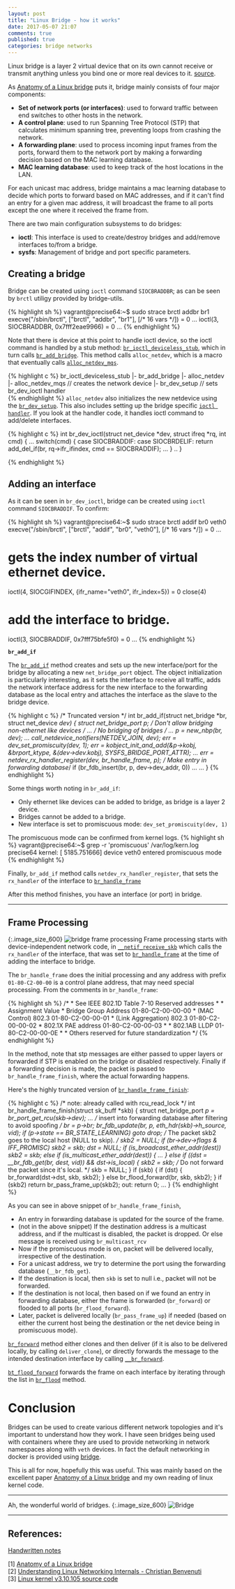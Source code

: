 ```yaml
---
layout: post
title: "Linux Bridge - how it works"
date: 2017-05-07 21:07
comments: true
published: true
categories: bridge networks
---
```



Linux bridge is a layer 2 virtual device that on its own cannot receive or transmit anything unless you bind one or more real devices to it. [source](http://shop.oreilly.com/product/9780596002558.do).

As [Anatomy of a Linux bridge](https://wiki.aalto.fi/download/attachments/70789083/linux_bridging_final.pdf) puts it, bridge mainly consists of four major components:

- **Set of network ports (or interfaces)**: used to forward traffic between end switches to other hosts in the network.
- **A control plane**: used to run Spanning Tree Protocol (STP) that calculates minimum spanning tree, preventing loops from crashing the network.
- **A forwarding plane**: used to process incoming input frames from the ports, forward them to the network port by making a forwarding decision based on the MAC learning database.
- **MAC learning database**: used to keep track of the host locations in the LAN.

For each unicast mac address, bridge maintains a mac learning database to decide which ports to forward based on MAC addresses, and if it can't find an entry for a given mac address, it will broadcast the frame to all ports except the one where it received the frame from.

There are two main configuration subsystems to do bridges:
- **ioctl**: This interface is used to create/destroy bridges and add/remove interfaces to/from a bridge.
- **sysfs**: Management of bridge and port specific parameters.

## Creating a bridge

Bridge can be created using `ioctl` command `SIOCBRADDBR`; as can be seen by `brctl` utiligy provided by bridge-utils.

{% highlight sh %}
vagrant@precise64:~$ sudo strace brctl addbr br1
execve("/sbin/brctl", ["brctl", "addbr", "br1"], [/* 16 vars */]) = 0
...
ioctl(3, SIOCBRADDBR, 0x7fff2eae9966)   = 0
...
{% endhighlight %}

Note that there is device at this point to handle ioctl device, so the ioctl command is handled by a stub method: [`br_ioctl_deviceless_stub`](http://elixir.free-electrons.com/linux/v3.10.105/source/net/bridge/br_ioctl.c#L351), which in turn calls [`br_add_bridge`](http://elixir.free-electrons.com/linux/v3.10.105/source/net/bridge/br_if.c#L235). This method calls `alloc_netdev`, which is a macro that eventually calls [`alloc_netdev_mqs`](http://elixir.free-electrons.com/linux/v3.10.105/source/net/core/dev.c#L5660).

{% highlight c %}
br_ioctl_deviceless_stub
  |- br_add_bridge
      |- alloc_netdev
           |- alloc_netdev_mqs  // creates the network device
              |- br_dev_setup // sets br_dev_ioctl handler               
{% endhighlight %}
`alloc_netdev` also initializes the new netdevice using the [`br_dev_setup`](http://elixir.free-electrons.com/linux/v3.10.105/source/net/bridge/br_device.c#L335). This also includes setting up the bridge specific [`ioctl handler`](http://elixir.free-electrons.com/linux/v3.10.105/source/net/bridge/br_ioctl.c#L379). If you look at the handler code, it handles ioctl command to add/delete interfaces.

{% highlight c %}
int br_dev_ioctl(struct net_device *dev, struct ifreq *rq, int cmd) {
    ...
    switch(cmd) {
	case SIOCBRADDIF:
	case SIOCBRDELIF:
		return add_del_if(br, rq->ifr_ifindex, cmd == SIOCBRADDIF);
    ...
    }
    ..
}

{% endhighlight %}

## Adding an interface
As it can be seen in `br_dev_ioctl`, bridge can be created using `ioctl` command `SIOCBRADDIF`. To confirm:


{% highlight sh %}
vagrant@precise64:~$ sudo strace brctl addif br0 veth0
execve("/sbin/brctl", ["brctl", "addif", "br0", "veth0"], [/* 16 vars */]) = 0
...
# gets the index number of virtual ethernet device.
ioctl(4, SIOCGIFINDEX, {ifr_name="veth0", ifr_index=5}) = 0
close(4)
 # add the interface to bridge.
ioctl(3, SIOCBRADDIF, 0x7fff75bfe5f0)   = 0
...
{% endhighlight %}

**`br_add_if`**

The [`br_add_if`](http://elixir.free-electrons.com/linux/v3.10.105/source/net/bridge/br_if.c#L325) method creates and sets up the new interface/port for the bridge by allocating a new `net_bridge_port` object. The object initialization is particularly interesting, as it sets the interface to receive all traffic, adds the network interface address for the new interface to the forwarding database as the local entry and attaches the interface as the slave to the bridge device.

{% highlight c %}
/* Truncated version */
int br_add_if(struct net_bridge *br, struct net_device *dev)
{
	struct net_bridge_port *p;
	/* Don't allow bridging non-ethernet like devices */
    ...
	/* No bridging of bridges */
    ...
	p = new_nbp(br, dev);
    ...
	call_netdevice_notifiers(NETDEV_JOIN, dev);
	err = dev_set_promiscuity(dev, 1);
	err = kobject_init_and_add(&p->kobj, &brport_ktype, &(dev->dev.kobj),
				   SYSFS_BRIDGE_PORT_ATTR);
    ...
	err = netdev_rx_handler_register(dev, br_handle_frame, p);
    /* Make entry in forwarding database*/
	if (br_fdb_insert(br, p, dev->dev_addr, 0))
		...
    ...
}
{% endhighlight %}

Some things worth noting in `br_add_if`:

- Only ethernet like devices can be added to bridge, as bridge is a layer 2 device.
- Bridges cannot be added to a bridge.
- New interface is set to promiscuous mode: `dev_set_promiscuity(dev, 1)`

The promiscuous mode can be confirmed from kernel logs.
{% highlight sh %}
vagrant@precise64:~$ grep -r 'promiscuous' /var/log/kern.log
precise64 kernel: [ 5185.751666] device veth0 entered promiscuous mode
{% endhighlight %}

Finally, `br_add_if` method calls `netdev_rx_handler_register`, that sets the `rx_handler` of the interface to [`br_handle_frame`](http://elixir.free-electrons.com/linux/v3.10.105/source/net/bridge/br_input.c#L153)

After this method finishes, you have an interface (or port) in bridge.

---

## Frame Processing

{:.image_size_600}
![bridge frame processing](https://gist.githubusercontent.com/goyalankit/6ea0ea8448ad1946e0791b308970a5d3/raw/cb59f23f7017edd47c075817aa2cdabb76bfa79d/frame_processing_bridge2.png)
Frame processing starts with device-independent network code, in [`__netif_receive_skb`](http://elixir.free-electrons.com/linux/v3.10.105/source/net/core/dev.c#L3579) which calls the `rx_handler` of the interface, that was set to [`br_handle_frame`](http://elixir.free-electrons.com/linux/v3.10.105/source/net/bridge/br_input.c#L153) at the time of adding the interface to bridge.

The `br_handle_frame` does the initial processing and any address with prefix `01-80-C2-00-00` is a control plane address, that may need special processing. From the comments in `br_handle_frame`:

{% highlight sh %}
    /*
    * See IEEE 802.1D Table 7-10 Reserved addresses
    *
    * Assignment		 		Value
    * Bridge Group Address		01-80-C2-00-00-00
    * (MAC Control) 802.3		01-80-C2-00-00-01
    * (Link Aggregation) 802.3	        01-80-C2-00-00-02
    * 802.1X PAE address		01-80-C2-00-00-03
    *
    * 802.1AB LLDP 		01-80-C2-00-00-0E
    *
    * Others reserved for future standardization
    */
{% endhighlight %}

In the method, note that stp messages are either passed to upper layers or forwarded if STP is enabled on the bridge or disabled respectively. Finally if a forwarding decision is made, the packet is passed to `br_handle_frame_finish`, where the actual forwarding happens.

Here's the highly truncated version of [`br_handle_frame_finish`](http://elixir.free-electrons.com/linux/v3.10.105/source/net/bridge/br_input.c#L60):

{% highlight c %}
/* note: already called with rcu_read_lock */
int br_handle_frame_finish(struct sk_buff *skb)
{
    struct net_bridge_port *p = br_port_get_rcu(skb->dev);
    ...
	/* insert into forwarding database after filtering to avoid spoofing */
	br = p->br;
	br_fdb_update(br, p, eth_hdr(skb)->h_source, vid);
	if (p->state == BR_STATE_LEARNING)
		goto drop;
	/* The packet skb2 goes to the local host (NULL to skip). */
	skb2 = NULL;
	if (br->dev->flags & IFF_PROMISC)
		skb2 = skb;
	dst = NULL;
	if (is_broadcast_ether_addr(dest))
		skb2 = skb;
	else if (is_multicast_ether_addr(dest)) {
        ...
	} else if ((dst = __br_fdb_get(br, dest, vid)) &&
			dst->is_local) {
		skb2 = skb;
		/* Do not forward the packet since it's local. */
		skb = NULL;
	}
	if (skb) {
		if (dst) {
			br_forward(dst->dst, skb, skb2);
		} else
			br_flood_forward(br, skb, skb2);
	}
	if (skb2)
		return br_pass_frame_up(skb2);
out:
	return 0;
    ...
}
{% endhighlight %}

As you can see in above snippet of `br_handle_frame_finish`, 
- An entry in forwarding database is updated for the source of the frame.
- (not in the above snippet) If the destination address is a multicast address, and if the multicast is disabled, the packet is dropped. Or else message is received using `br_multicast_rcv`
- Now if the promiscuous mode is on, packet will be delivered locally, irrespective of the destination.
- For a unicast address, we try to determine the port using the forwarding database (`__br_fdb_get`).
- If the destination is local, then `skb` is set to null i.e., packet will not be forwarded.
- If the destination is not local, then based on if we found an entry in forwarding database, either the frame is forwarded (`br_forward`) or flooded to all ports (`br_flood_forward`).
- Later, packet is delivered locally (`br_pass_frame_up`) if needed (based on either the current host being the destination or the net device being in promiscuous mode).

[`br_forward`](http://elixir.free-electrons.com/linux/v3.10.105/source/net/bridge/br_forward.c#L120) method either clones and then deliver (if it is also to be delivered locally, by calling `deliver_clone`), or directly forwards the message to the intended destination interface by calling [`__br_forward`](http://elixir.free-electrons.com/linux/v3.10.105/source/net/bridge/br_forward.c#L87).

[`bt_flood_forward`](http://elixir.free-electrons.com/linux/v3.10.105/source/net/bridge/br_forward.c#L212) forwards the frame on each interface by iterating through the list in [`br_flood`](http://elixir.free-electrons.com/linux/v3.10.105/source/net/bridge/br_forward.c#L212) method.

# Conclusion

Bridges can be used to create various different network topologies and it's important to understand how they work. I have seen bridges being used with containers where they are used to provide networking in network namespaces along with `veth` devices. In fact the default networking in docker is provided using [bridge](https://docs.docker.com/engine/userguide/networking/#default-networks).

This is all for now, hopefully this was useful. This was mainly based on the excellent paper [Anatomy of a Linux bridge](https://wiki.aalto.fi/download/attachments/70789083/linux_bridging_final.pdf) and my own reading of linux kernel code.

---

Ah, the wonderful world of bridges.
{:.image_size_600}
![Bridge](https://gist.githubusercontent.com/goyalankit/6ea0ea8448ad1946e0791b308970a5d3/raw/bfa531da40571bdd72c21b752abb6768d346cb70/sf_bridge.jpg)


---

## References:
[Handwritten notes](http://goyalankit.com/blog/linux-bridge-notes)

[1] [Anatomy of a Linux bridge](https://wiki.aalto.fi/download/attachments/70789083/linux_bridging_final.pdf)<br/>
[2] [Understanding Linux Networking Internals - Christian Benvenuti](http://shop.oreilly.com/product/9780596002558.do)<br/>
[3] [Linux kernel v3.10.105 source code](http://elixir.free-electrons.com/linux/v3.10.105/source)